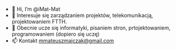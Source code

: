 - 👋 Hi, I’m @iMat-Mat
- 👀 Interesuje się zarządzaniem projektów, telekomunikacją, projektowaniem FTTH.
- 🌱 Obecnie ucze się informatyki, pisaniem stron, prtojektowaniem, programowaniem (dopiero się uczę)
- 📫 Kontakt  mmateuszmajczak@gmail.com

<!---
iMat-Mat/iMat-Mat is a ✨ special ✨ repository because its `README.md` (this file) appears on your GitHub profile.
You can click the Preview link to take a look at your changes.
--->
